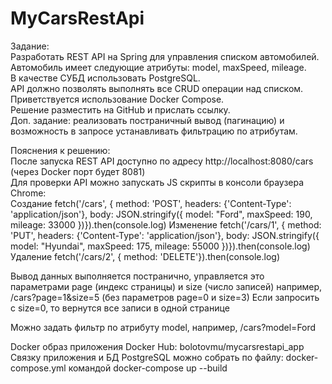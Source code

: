 # MyCarsRestApi
Задание:  
Разработать REST API на Spring для управления списком автомобилей.  
Автомобиль имеет следующие атрибуты: model, maxSpeed, mileage.  
В качестве СУБД использовать PostgreSQL.  
API должно позволять выполнять все CRUD операции над списком.  
Приветствуется использование Docker Compose.  
Решение разместить на GitHub и прислать ссылку.  
Доп. задание: реализовать постраничный вывод (пагинацию) и возможность в запросе устанавливать фильтрацию по атрибутам.  
  
Пояснения к решению:  
После запуска REST API доступно по адресу http://localhost:8080/cars (через Docker порт будет 8081)  
Для проверки API можно запускать JS скрипты в консоли браузера Chrome:  
Создание
fetch('/cars', { method: 'POST', headers: {'Content-Type': 'application/json'}, body: JSON.stringify({ model: "Ford", maxSpeed: 190, mileage: 33000 })}).then(console.log)
Изменение
fetch('/cars/1', { method: 'PUT', headers: {'Content-Type': 'application/json'}, body: JSON.stringify({ model: "Hyundai", maxSpeed: 175, mileage: 55000 })}).then(console.log)
Удаление
fetch('/cars/2', { method: 'DELETE'}).then(console.log)

Вывод данных выполняется постранично, управляется это параметрами page (индекс страницы) и size (число записей)
например, /cars?page=1&size=5 (без параметров page=0 и size=3)
Если запросить с size=0, то вернутся все записи в одной странице

Можно задать фильтр по атрибуту model, например, /cars?model=Ford

Docker образ приложения Docker Hub: bolotovmu/mycarsrestapi_app
Связку приложения и БД PostgreSQL можно собрать по файлу: docker-compose.yml командой docker-compose up --build
